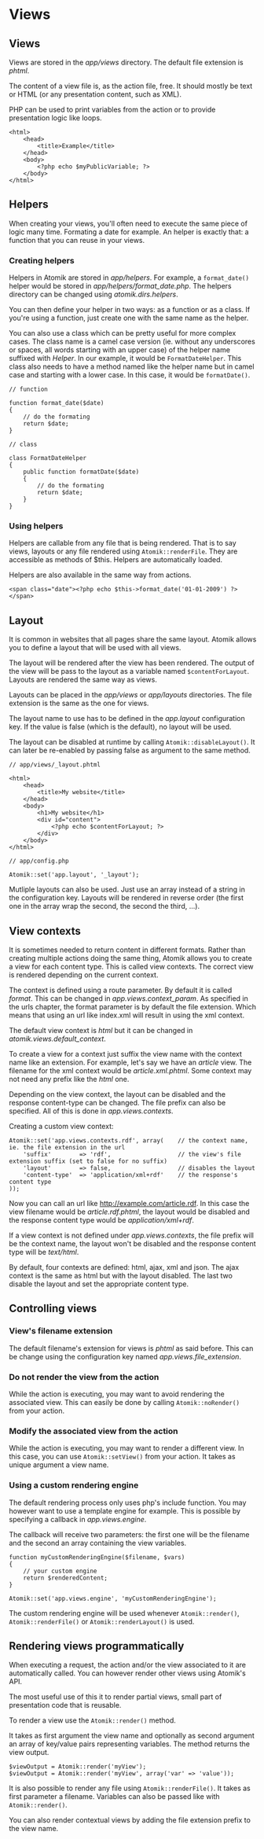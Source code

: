 
# Views

## Views

Views are stored in the *app/views* directory. The default file extension is *phtml*.

The content of a view file is, as the action file, free. It should mostly be text or 
HTML (or any presentation content, such as XML).

PHP can be used to print variables from the action or to provide presentation logic like
loops.
	
    <html>
	    <head>
		    <title>Example</title>
	    </head>
	    <body>
		    <?php echo $myPublicVariable; ?>
	    </body>
    </html>

## Helpers

When creating your views, you'll often need to execute the same piece of logic many time. 
Formating a date for example. An helper is exactly that: a function that you can reuse 
in your views.

### Creating helpers

Helpers in Atomik are stored in *app/helpers*. For example, a `format_date()` helper would 
be stored in *app/helpers/format\_date.php*. The helpers directory can be changed using
*atomik.dirs.helpers*.

You can then define your helper in two ways: as a function or as a class. If you're using a function, 
just create one with the same name as the helper.

You can also use a class which can be pretty useful for more complex cases. The class name is a 
camel case version (ie. without any underscores or spaces, all words starting with an upper case) 
of the helper name suffixed with *Helper*. In our example, it would be 
`FormatDateHelper`. This class also needs to have a method named like the 
helper name but in camel case and starting with a lower case. In this case, it would be 
`formatDate()`.

    // function

    function format_date($date)
    {
	    // do the formating
	    return $date;
    }
    
    // class

    class FormatDateHelper
    {
	    public function formatDate($date)
	    {
		    // do the formating
		    return $date;
	    }
    }

### Using helpers

Helpers are callable from any file that is being rendered. That is to say views, 
layouts or any file rendered using `Atomik::renderFile`.
They are accessible as methods of $this. Helpers are automatically loaded.

Helpers are also available in the same way from actions.

    <span class="date"><?php echo $this->format_date('01-01-2009') ?></span>

## Layout

It is common in websites that all pages share the same layout. Atomik allows you to define
a layout that will be used with all views.

The layout will be rendered after the view has been rendered. The output of the view will be
pass to the layout as a variable named `$contentForLayout`. 
Layouts are rendered the same way as views.

Layouts can be placed in the *app/views* or *app/layouts* directories.
The file extension is the same as the one for views.

The layout name to use has to be defined in the *app.layout* configuration key. If the
value is false (which is the default), no layout will be used.

The layout can be disabled at runtime by calling `Atomik::disableLayout()`.
It can later be re-enabled by passing false as argument to the same method.

    // app/views/_layout.phtml

    <html>
	    <head>
		    <title>My website</title>
	    </head>
	    <body>
		    <h1>My website</h1>
		    <div id="content">
			    <?php echo $contentForLayout; ?>
		    </div>
	    </body>
    </html>
    
    // app/config.php
    
    Atomik::set('app.layout', '_layout');

Mutliple layouts can also be used. Just use an array instead of a string in the configuration key. 
Layouts will be rendered in reverse order (the first one in the array wrap the second, the second 
the third, ...).

## View contexts

It is sometimes needed to return content in different formats. Rather than creating multiple actions 
doing the same thing, Atomik allows you to create a view for each content type. This is called view 
contexts. The correct view is rendered depending on the current context.

The context is defined using a route parameter. By default it is called *format*. This can be changed in
*app.views.context\_param*. As specified in the urls chapter, the format parameter is by default the
file extension. Which means that using an url like index.xml will result in using the xml context.

The default view context is *html* but it can be changed in *atomik.views.default\_context*.

To create a view for a context just suffix the view name with the context name like an extension. 
For example, let's say we have an *article* view. The filename for the xml context would be 
*article.xml.phtml*. Some context may not need any prefix like the *html* one.

Depending on the view context, the layout can be disabled and the response content-type can be changed. 
The file prefix can also be specified. All of this is done in *app.views.contexts*.
		
Creating a custom view context:

    Atomik::set('app.views.contexts.rdf', array(    // the context name, ie. the file extension in the url
	    'suffix'        => 'rdf',                   // the view's file extension suffix (set to false for no suffix)
	    'layout'        => false,                   // disables the layout
	    'content-type'  => 'application/xml+rdf'    // the response's content type
    ));

Now you can call an url like http://example.com/article.rdf. In this case the view filename
would be *article.rdf.phtml*, the layout would be disabled and the response content type
would be *application/xml+rdf*.

If a view context is not defined under *app.views.contexts*, the file prefix will be the context name,
the layout won't be disabled and the response content type will be *text/html*.

By default, four contexts are defined: html, ajax, xml and json. The ajax context is the same 
as html but with the layout disabled. The last two disable the layout and set the appropriate 
content type.

## Controlling views

### View's filename extension

The default filename's extension for views is *phtml* as said before. This can be change using
the configuration key named *app.views.file\_extension*.

### Do not render the view from the action

While the action is executing, you may want to avoid rendering the associated view. This can easily be done
by calling `Atomik::noRender()` from your action.

### Modify the associated view from the action

While the action is executing, you may want to render a different view. In this case, you can use
`Atomik::setView()` from your action. It takes as unique argument a view name.

### Using a custom rendering engine

The default rendering process only uses php's include function. You may however want to use a 
template engine for example. This is possible by specifying a callback in *app.views.engine*.

The callback will receive two parameters: the first one will be the filename and the second an 
array containing the view variables.

    function myCustomRenderingEngine($filename, $vars)
    {
	    // your custom engine
	    return $renderedContent;
    }

    Atomik::set('app.views.engine', 'myCustomRenderingEngine');

The custom rendering engine will be used whenever `Atomik::render()`,
`Atomik::renderFile()` or `Atomik::renderLayout()` is used.

## Rendering views programmatically

When executing a request, the action and/or the view associated to it are
automatically called. You can however render other views using Atomik's API.

The most useful use of this it to render partial views, small part of presentation
code that is reusable.

To render a view use the `Atomik::render()` method.

It takes as first argument the view name and optionally as second argument
an array of key/value pairs representing variables. 
The method returns the view output.

    $viewOutput = Atomik::render('myView');
    $viewOutput = Atomik::render('myView', array('var' => 'value'));

It is also possible to render any file using `Atomik::renderFile()`. It takes
as first parameter a filename. Variables can also be passed like with `Atomik::render()`.

You can also render contextual views by adding the file extension prefix to the view name.

